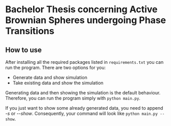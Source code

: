# Bachelor Thesis concerning Active Brownian Spheres undergoing Phase Transitions

## How to use

After installing all the required packages listed in `requirements.txt` you can run the program.
There are two options for you:

- Generate data and show simulation
- Take existing data and show the simulation

Generating data and then showing the simulation is the default behaviour.
Therefore, you can run the program simply with `python main.py`.

If you just want to show some already generated data, you need to append *-s* or *--show*.
Consequently, your command will look like `python main.py --show`.
